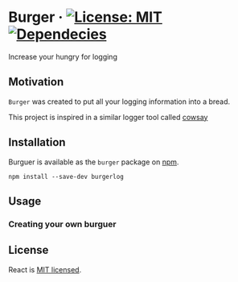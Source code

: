 # Burger &middot; [![License: MIT](https://img.shields.io/badge/License-MIT-yellow.svg)](https://opensource.org/licenses/MIT) [![Dependecies](https://david-dm.org/henriquesosa/burger.svg)](https://david-dm.org/henriquesosa/burger)

Increase your hungry for logging

## Motivation

`Burger` was created to put all your logging information into a bread.

This project is inspired in a similar logger tool called [cowsay](https://github.com/piuccio/cowsay)

## Installation

Burguer is available as the `burger` package on [npm](https://www.npmjs.com/).

    npm install --save-dev burgerlog

## Usage

### Creating your own burguer

## License

React is [MIT licensed](./LICENSE).